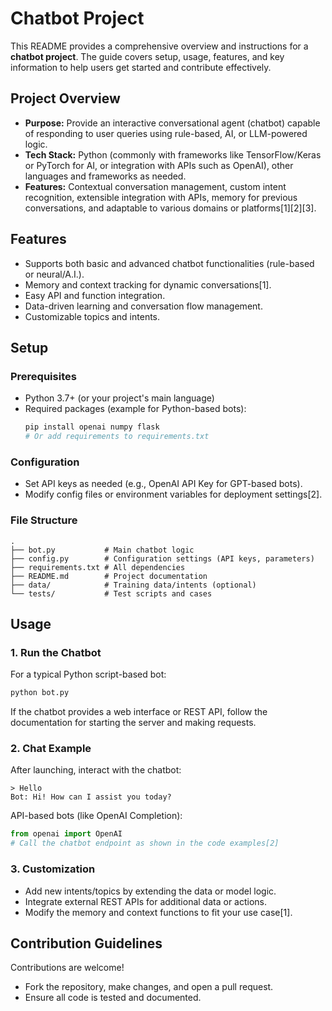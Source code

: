 # Chatbot Project

This README provides a comprehensive overview and instructions for a **chatbot project**. The guide covers setup, usage, features, and key information to help users get started and contribute effectively.

## Project Overview

- **Purpose:** Provide an interactive conversational agent (chatbot) capable of responding to user queries using rule-based, AI, or LLM-powered logic.
- **Tech Stack:** Python (commonly with frameworks like TensorFlow/Keras or PyTorch for AI, or integration with APIs such as OpenAI), other languages and frameworks as needed.
- **Features:** Contextual conversation management, custom intent recognition, extensible integration with APIs, memory for previous conversations, and adaptable to various domains or platforms[1][2][3].

## Features

- Supports both basic and advanced chatbot functionalities (rule-based or neural/A.I.).
- Memory and context tracking for dynamic conversations[1].
- Easy API and function integration.
- Data-driven learning and conversation flow management.
- Customizable topics and intents.

## Setup

### Prerequisites

- Python 3.7+ (or your project's main language)
- Required packages (example for Python-based bots):
  ```bash
  pip install openai numpy flask
  # Or add requirements to requirements.txt
  ```

### Configuration

- Set API keys as needed (e.g., OpenAI API Key for GPT-based bots).
- Modify config files or environment variables for deployment settings[2].

### File Structure

```plaintext
.
├── bot.py           # Main chatbot logic
├── config.py        # Configuration settings (API keys, parameters)
├── requirements.txt # All dependencies
├── README.md        # Project documentation
├── data/            # Training data/intents (optional)
└── tests/           # Test scripts and cases
```

## Usage

### 1. Run the Chatbot

For a typical Python script-based bot:
```bash
python bot.py
```
If the chatbot provides a web interface or REST API, follow the documentation for starting the server and making requests.

### 2. Chat Example

After launching, interact with the chatbot:
```
> Hello
Bot: Hi! How can I assist you today?
```
API-based bots (like OpenAI Completion):
```python
from openai import OpenAI
# Call the chatbot endpoint as shown in the code examples[2]
```

### 3. Customization

- Add new intents/topics by extending the data or model logic.
- Integrate external REST APIs for additional data or actions.
- Modify the memory and context functions to fit your use case[1].

## Contribution Guidelines

Contributions are welcome!
- Fork the repository, make changes, and open a pull request.
- Ensure all code is tested and documented.
  



